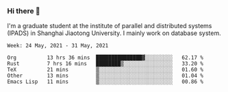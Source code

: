### Hi there 👋

I'm a graduate student at the institute of parallel and distributed systems (IPADS) in Shanghai Jiaotong University. I mainly work on database system.

<!--START_SECTION:waka-->
```text
Week: 24 May, 2021 - 31 May, 2021

Org          13 hrs 36 mins  ███████████████▓░░░░░░░░░   62.17 % 
Rust         7 hrs 16 mins   ████████▒░░░░░░░░░░░░░░░░   33.20 % 
TeX          21 mins         ▒░░░░░░░░░░░░░░░░░░░░░░░░   01.60 % 
Other        13 mins         ▒░░░░░░░░░░░░░░░░░░░░░░░░   01.04 % 
Emacs Lisp   11 mins         ▒░░░░░░░░░░░░░░░░░░░░░░░░   00.86 % 
```
<!--END_SECTION:waka-->

<!--
**yqmmm/yqmmm** is a ✨ _special_ ✨ repository because its `README.md` (this file) appears on your GitHub profile.

Here are some ideas to get you started:

- 🔭 I’m currently working on ...
- 🌱 I’m currently learning ...
- 👯 I’m looking to collaborate on ...
- 🤔 I’m looking for help with ...
- 💬 Ask me about ...
- 📫 How to reach me: ...
- 😄 Pronouns: ...
- ⚡ Fun fact: ...
-->
